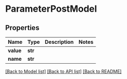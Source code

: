 # ParameterPostModel


## Properties
Name | Type | Description | Notes
------------ | ------------- | ------------- | -------------
**value** | **str** |  | 
**name** | **str** |  | 

[[Back to Model list]](../README.md#documentation-for-models) [[Back to API list]](../README.md#documentation-for-api-endpoints) [[Back to README]](../README.md)


